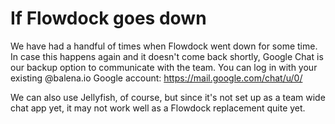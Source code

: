 # If Flowdock goes down

We have had a handful of times when Flowdock went down for some time. In case this happens again and it doesn't come back shortly, Google Chat is our backup option to communicate with the team. You can log in with your existing @balena.io Google account: https://mail.google.com/chat/u/0/

We can also use Jellyfish, of course, but since it's not set up as a team wide chat app yet, it may not work well as a Flowdock replacement quite yet.